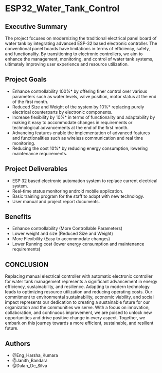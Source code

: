 # ESP32_Water_Tank_Control

## Executive Summary
The project focuses on modernizing the traditional electrical panel board of water tank by integrating advanced ESP-32 based electronic controller. The conventional panel boards have limitations in terms of efficiency, safety, and functionality. By transitioning to electronic controllers, we aim to enhance the management, monitoring, and control of water tank systems, ultimately improving user experience and resource utilization. 


## Project Goals

- Enhance controllability 100%* by offering finer control over various parameters such as water levels, valve position, motor status at the end of the first month.  
- Reduced Size and Weight of the system by 10%* replacing purely electrical counterparts by electronic components. 
- Increase flexibility by 10%* in terms of functionality and adaptability by making it easy to accommodate changes in requirements or technological advancements at the end of the first month. 
- Advancing features enable the implementation of advanced features and functionalities such as wireless communication and real time monitoring. 
- Reducing the cost 10%* by reducing energy consumption, lowering maintenance requirements. 


## Project Deliverables

- ESP 32 based electronic automation system to replace current electrical system.  
- Real-time status monitoring android mobile application.  
- Basic training program for the staff to adopt with new technology. 
- User manual and project report documents.


## Benefits

- Enhance controllability (More Controllable Parameters)  
- Lower weight and size (Reduced Size and Weight)  
- More Flexibility (Easy to accommodate changes)  
- Lower Running cost (lower energy consumption and maintenance requirements)  


## CONCLUSION 

Replacing manual electrical controller with automatic electronic controller for water tank management represents a significant advancement in energy efficiency, sustainability, and resilience. Adapting to modern technology leads to optimizing resource utilization and reducing operating costs. Our commitment to environmental sustainability, economic viability, and social impact represents our dedication to creating a sustainable future for our organization and the communities we serve. With a focus on innovation, collaboration, and continuous improvement, we are poised to unlock new opportunities and drive positive change in every aspect. Together, we embark on this journey towards a more efficient, sustainable, and resilient future. 



## Authors

- @Eng_Harsha_Kumara
- @Janith_Bandara
- @Dulan_De_Silva
